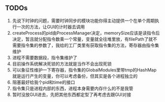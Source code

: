 ## TODOs
1. 先说下时钟的问题，需要时钟同步的模块功能你得主动提供一个在单个周期执行一次的方法，让GUI的计时器去调用
2. createProcess的pid由ProcessManager决定，memorySize应该是读指令后决定，暂且就分配指令数乘一个常量，变量就全往堆里放，有filePath了就不需要指令集的参数了，我给的工厂类里有获取指令集的方法，寄存器由指令集维护
3. 进程不需要数据段，指令集维护了
4. 目前操作系统解决死锁的方法就是当作不会出现死锁
5. 可以象征性维护一下寄存器，指令集的GlobalModules里带tmp的HashMap就是运行产生的变量，你可以考虑备份，但其实是各个进程独立的
6. 阻塞最好给我个pid和time的接口
7. 指令集只是进程内部的东西，进程本身需要内存什么的不是我管
8. 暂时没放GUI进去，先把其他东西都定型了再考虑去跟GUI对接
